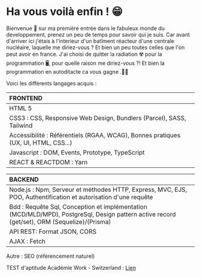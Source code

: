 #  Ha vous voilà enfin ! 😁 
Bienvenue 👋 sur ma première entrée dans le fabuleux monde du developpement, prenez un peu de temps pour savoir qui je suis.
Car avant d'arriver ici j'étais à l'interieur d'un batîment réacteur d'une centrale nucléaire, laquelle me diriez-vous ? Et bien un peu toutes celles que l'on peut avoir en france.
J'ai choisi de quitter la radiation ☢️ pour la programmation 🖥️, pour quelle raison me diriez-vous ?! Et bien la programmation en autoditacte ca vous gagne .👨‍💻

Voici les différents langages acquis :


| FRONTEND | 
| :----------- | 
| HTML 5 |
| CSS3 : CSS, Responsive Web Design, Bundlers (Parcel), SASS, Tailwind |
| Accessibilité : Référentiels (RGAA, WCAG), Bonnes pratiques (UX, UI, HTML, CSS...) | 
| Javascript : DOM, Events, Prototype, TypeScript | 
| REACT & REACTDOM : Yarn |



| BACKEND |
| :-------- |
| Node.js : Npm, Serveur et méthodes HTTP, Express, MVC, EJS, POO, Authentification et autorisation d'une requête|
| Bdd : Requête Sql, Conception et implémentation (MCD/MLD/MPD),  PostgreSql, Design pattern active record (get/set), ORM (Sequelize)/(Prisma)|
| API REST: Format JSON, CORS |
| AJAX : Fetch |

Autre : SEO (référencement naturel)

TEST d'aptitude Académie Work - Switzerland :
[Lien](file:///C:/Users/menzi/Downloads/Alva%20Labs%20Logic%20Test%20Report%20-%20Gr%C3%A9gory%20Menzikoff.pdf)

